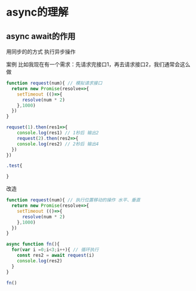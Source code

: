 # async的理解

## async await的作用

用同步的的方式 执行异步操作

案例 比如我现在有一个需求：先请求完接口1，再去请求接口2，我们通常会这么做

``` js
function request(num){ // 模拟请求接口
  return new Promise(resolve=>{
    setTimeout (()=>{
      resolve(num * 2)
    },1000)
  })
}

requset(1).then(res1=>{
    console.log(res1) // 1秒后 输出2
    request(2).then(res2=>{
    console.log(res2) // 2秒后 输出4
  })
})
```
```css
.test{

}
```

改造


``` js
function request(num){ // 执行位置移动的操作 水平、垂直
  return new Promise(resolve=>{
    setTimeout (()=>{
      resolve(num * 2)
    },1000)
  })
}

async function fn(){
  for(var i =0;i<3;i++){ // 循环执行 
    const res2 = await request(i)
    console.log(res2)
  }
}

fn()
```